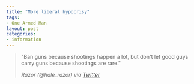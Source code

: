 ```yaml
---
title: "More liberal hypocrisy"
tags:
- One Armed Man
layout: post
categories:
- information
---
```


> "Ban guns because shootings happen a lot, but don't let good guys carry guns because shootings are rare."
> 
> <cite>Razor (@hale\_razor) via [Twitter](https://twitter.com/hale_razor/status/1211749893598924800?ref_src=twsrc%5Etfw)</cite>